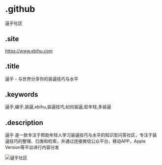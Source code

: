 # .github
逼乎社区

## .site
https://www.ebihu.com

## .title
逼乎 - 与世界分享你的装逼技巧与水平

## .keywords
逼乎,编乎,装逼,ebihu,装逼技巧,如何装逼,趁年轻,多装逼

## .description
逼乎 是一款专注于帮助年轻人学习装逼技巧与水平的知识型问答社区，专注于装逼技巧的整理、归类和检索，并通过连接微信公众平台，移动APP，Apple Version等平台进行内容分发


![逼乎社区](https://img2.imgtp.com/2024/05/27/Bk3no4yq.png)
